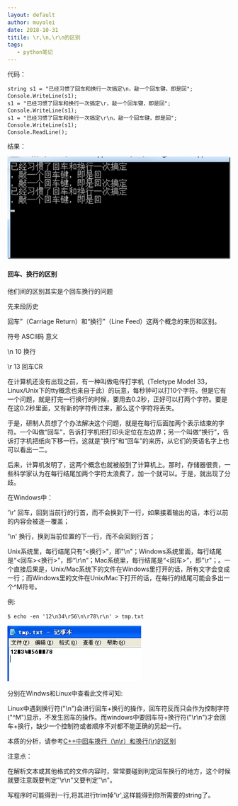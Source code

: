 ```yaml
---
layout: default
author: muyalei
date: 2018-10-31
titile: \r,\n,\r\n的区别
tags:
   - python笔记
---
```


代码：
```
string s1 = "已经习惯了回车和换行一次搞定\n，敲一个回车键，即是回";   
Console.WriteLine(s1);
s1 = "已经习惯了回车和换行一次搞定\r，敲一个回车键，即是回";
Console.WriteLine(s1);
s1 = "已经习惯了回车和换行一次搞定\r\n，敲一个回车键，即是回";
Console.WriteLine(s1);
Console.ReadLine();
```
结果：

![2018-10-31-\r,\n,\r\n的区别_图片1.jpg](https://github.com/muyalei/muyalei.github.io/blob/gh-pages/img/2018-10-31-%5Cr%2C%5Cn%2C%5Cr%5Cn%E7%9A%84%E5%8C%BA%E5%88%AB_%E5%9B%BE%E7%89%871.jpg)
#### 回车、换行的区别  
他们间的区别其实是个回车换行的问题

先来段历史

回车”（Carriage Return）和“换行”（Line Feed）这两个概念的来历和区别。

符号        ASCII码        意义

\n               10          换行

\r                13            回车CR

在计算机还没有出现之前，有一种叫做电传打字机（Teletype Model 33，Linux/Unix下的tty概念也来自于此）的玩意，每秒钟可以打10个字符。但是它有一个问题，就是打完一行换行的时候，要用去0.2秒，正好可以打两个字符。要是在这0.2秒里面，又有新的字符传过来，那么这个字符将丢失。

于是，研制人员想了个办法解决这个问题，就是在每行后面加两个表示结束的字符。一个叫做“回车”，告诉打字机把打印头定位在左边界；另一个叫做“换行”，告诉打字机把纸向下移一行。这就是“换行”和“回车”的来历，从它们的英语名字上也可以看出一二。

后来，计算机发明了，这两个概念也就被般到了计算机上。那时，存储器很贵，一些科学家认为在每行结尾加两个字符太浪费了，加一个就可以。于是，就出现了分歧。

在Windows中：

'\r' 回车，回到当前行的行首，而不会换到下一行，如果接着输出的话，本行以前的内容会被逐一覆盖；

'\n' 换行，换到当前位置的下一行，而不会回到行首；

Unix系统里，每行结尾只有“<换行>”，即"\n"；Windows系统里面，每行结尾是“<回车><换行>”，即“\r\n”；Mac系统里，每行结尾是“<回车>”，即"\r"；。一个直接后果是，Unix/Mac系统下的文件在Windows里打开的话，所有文字会变成一行；而Windows里的文件在Unix/Mac下打开的话，在每行的结尾可能会多出一个^M符号。

例:

`$ echo -en '12\n34\r56\n\r78\r\n' > tmp.txt`

![2018-10-31-\r,\n,\r\n的区别_图片2.jpg](https://github.com/muyalei/muyalei.github.io/blob/gh-pages/img/2018-10-31-%5Cr%2C%5Cn%2C%5Cr%5Cn%E7%9A%84%E5%8C%BA%E5%88%AB_%E5%9B%BE%E7%89%872.jpg)

分别在Windws和Linux中查看此文件可知:

Linux中遇到换行符("\n")会进行回车+换行的操作，回车符反而只会作为控制字符("^M")显示，不发生回车的操作。而windows中要回车符+换行符("\r\n")才会回车+换行，缺少一个控制符或者顺序不对都不能正确的另起一行。

本质的分析，请参考[C++中回车换行（\n\r）和换行(\r)的区别](https://blog.csdn.net/xiaofei2010/article/details/8458605)

 

注意点：

在解析文本或其他格式的文件内容时，常常要碰到判定回车换行的地方，这个时候就要注意既要判定"\r\n"又要判定"\n"。

写程序时可能得到一行,将其进行trim掉'\r',这样能得到你所需要的string了。
